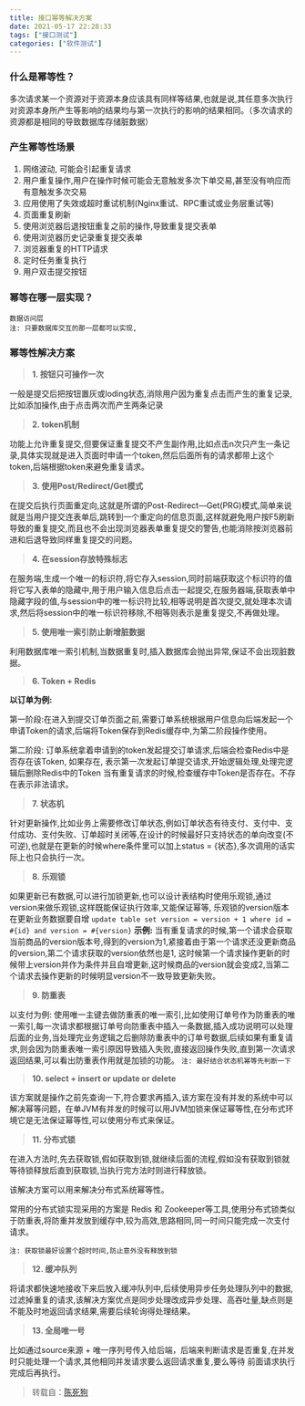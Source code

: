 ```yaml
---
title: 接口幂等解决方案
date: 2021-05-17 22:28:33
tags: ["接口测试"]
categories: ["软件测试"]
---
```


### 什么是幂等性？

多次请求某一个资源对于资源本身应该具有同样等结果,也就是说,其任意多次执行对资源本身所产生等影响的结果均与第一次执行的影响的结果相同。（多次请求的资源都是相同的导致数据库存储脏数据）

<!--more-->

### 产生幂等性场景

1. 网络波动, 可能会引起重复请求
2. 用户重复操作,用户在操作时候可能会无意触发多次下单交易,甚至没有响应而有意触发多次交易
3. 应用使用了失效或超时重试机制(Nginx重试、RPC重试或业务层重试等)
4. 页面重复刷新
5. 使用浏览器后退按钮重复之前的操作,导致重复提交表单
6. 使用浏览器历史记录重复提交表单
7. 浏览器重复的HTTP请求
8. 定时任务重复执行
9. 用户双击提交按钮

### 幂等在哪一层实现？

```text
数据访问层
注: 只要数据库交互的那一层都可以实现,
```

### 幂等性解决方案

> **1. 按钮只可操作一次**

一般是提交后把按钮置灰或loding状态,消除用户因为重复点击而产生的重复记录,比如添加操作,由于点击两次而产生两条记录

> **2. token机制**

功能上允许重复提交,但要保证重复提交不产生副作用,比如点击n次只产生一条记录,具体实现就是进入页面时申请一个token,然后后面所有的请求都带上这个token,后端根据token来避免重复请求。

> **3. 使用Post/Redirect/Get模式**

在提交后执行页面重定向,这就是所谓的Post-Redirect—Get(PRG)模式,简单来说就是当用户提交连表单后,跳转到一个重定向的信息页面,这样就避免用户按F5刷新导致的重复提交,而且也不会出现浏览器表单重复提交的警告,也能消除按浏览器前进和后退导致同样重复提交的问题。

> **4. 在session存放特殊标志**

在服务端,生成一个唯一的标识符,将它存入session,同时前端获取这个标识符的值将它写入表单的隐藏中,用于用户输入信息后点击一起提交,在服务器端,获取表单中隐藏字段的值,与session中的唯一标识符比较,相等说明是首次提交,就处理本次请求,然后将session中的唯一标识符移除,不相等则表示是重复提交,不再做处理。

> **5. 使用唯一索引防止新增脏数据**

利用数据库唯一索引机制,当数据重复时,插入数据库会抛出异常,保证不会出现脏数据。

> **6. Token + Redis**

**以订单为例:**

第一阶段:在进入到提交订单页面之前,需要订单系统根据用户信息向后端发起一个申请Token的请求,后端将Token保存到Redis缓存中,为第二阶段操作使用。

第二阶段: 订单系统拿着申请到的token发起提交订单请求,后端会检查Redis中是否存在该Token, 如果存在, 表示第一次发起订单提交请求,开始逻辑处理,处理完逻辑后删除Redis中的Token 当有重复请求的时候,检查缓存中Token是否存在。不存在表示非法请求。

> **7. 状态机**

针对更新操作,比如业务上需要修改订单状态,例如订单状态有待支付、支付中、支付成功、支付失败、订单超时关闭等,在设计的时候最好只支持状态的单向改变(不可逆),也就是在更新的时候where条件里可以加上status = {状态},多次调用的话实际上也只会执行一次。

> **8. 乐观锁**

如果更新已有数据,可以进行加锁更新,也可以设计表结构时使用乐观锁,通过version来做乐观锁,这样既能保证执行效率,又能保证幂等, 乐观锁的version版本在更新业务数据要自增
`update table set version = version + 1 where id = #{id} and version = #{version}`
**示例:** 当有重复请求的时候,第一个请求会获取当前商品的version版本号,得到的version为1,紧接着由于第一个请求还没更新商品的version,第二个请求获取的version依然也是1, 这时候第一个请求操作更新的时候带上version并作为条件并且自增更新,这时候商品的version就会变成2,当第二个请求去操作更新的时候明显version不一致导致更新失败。

> **9. 防重表**

以支付为例: 使用唯一主键去做防重表的唯一索引,比如使用订单号作为防重表的唯一索引,每一次请求都根据订单号向防重表中插入一条数据,插入成功说明可以处理后面的业务,当处理完业务逻辑之后删除防重表中的订单号数据,后续如果有重复请求,则会因为防重表唯一索引原因导致插入失败,直接返回操作失败,直到第一次请求返回结果,可以看出防重表作用就是加锁的功能。
`注: 最好结合状态机幂等先判断一下`

> **10. select + insert or update or delete**

该方案就是操作之前先查询一下,符合要求再插入,该方案在没有并发的系统中可以解决幂等问题，在单JVM有并发的时候可以用JVM加锁来保证幂等性,在分布式环境它是无法保证幂等性,可以使用分布式来保证。

> **11. 分布式锁**

在进入方法时,先去获取锁,假如获取到锁,就继续后面的流程,假如没有获取到锁就等待锁释放后直到获取锁,当执行完方法时则进行释放锁。

该解决方案可以用来解决分布式系统幂等性。

常用的分布式锁实现采用的方案是 Redis 和 Zookeeper等工具,使用分布式锁类似于防重表,将防重并发放到缓存中,较为高效,思路相同,同一时间只能完成一次支付请求。


`注: 获取锁最好设置个超时时间,防止意外没有释放到锁`

> **12. 缓冲队列**

将请求都快速地接收下来后放入缓冲队列中,后续使用异步任务处理队列中的数据,过滤掉重复的请求,该解决方案优点是同步处理改成异步处理、高吞吐量,缺点则是不能及时地返回请求结果,需要后续轮询得处理结果。

> **13. 全局唯一号**

比如通过source来源 + 唯一序列号传入给后端，后端来判断请求是否重复,在并发时只能处理一个请求,其他相同并发请求要么返回请求重复,要么等待 前面请求执行完成后再执行。

> 转载自：[陈死狗](https://zhuanlan.zhihu.com/p/116873088)
